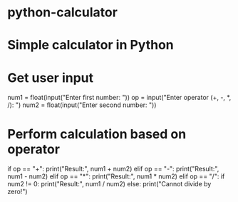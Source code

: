 # python-calculator
# Simple calculator in Python
# Get user input
num1 = float(input("Enter first number: "))
op = input("Enter operator (+, -, *, /): ")
num2 = float(input("Enter second number: "))

# Perform calculation based on operator
if op == "+":
    print("Result:", num1 + num2)
elif op == "-":
    print("Result:", num1 - num2)
elif op == "*":
    print("Result:", num1 * num2)
elif op == "/":
    if num2 != 0:
        print("Result:", num1 / num2)
    else:
        print("Cannot divide by zero!")
